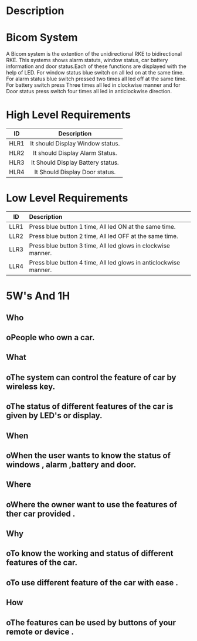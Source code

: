 # Description
# Bicom System
 A Bicom system is the extention of the unidirectional RKE to bidirectional RKE. This systems shows alarm statuts, window status, car battery information and door status.Each of these functions are displayed with the help of LED. For window status  blue switch on all led on at the same time. For alarm status blue switch pressed two times all led off at the same time. For battery switch press Three times all led in clockwise manner and for Door status press switch four times all led in anticlockwise direction.
 
 # High Level Requirements
 
 |ID	 | Description                                            |	
|:--:|:------------------------------------------------------:|
|HLR1| It should Display Window status.
|HLR2| It should Display Alarm Status.	
|HLR3| It Should Display Battery status.
|HLR4| It Should Display Door status.


# Low Level Requirements

| ID |    Description                                                                                                                   
|:--:|:----------------------------------------------------------------------------------------------------------------------------------
|LLR1|Press blue button 1 time, All led ON at the same time.
|LLR2|Press blue button 2 time, All led OFF at the same time.
|LLR3|Press blue button 3 time, All led  glows in clockwise manner.
|LLR4|Press blue button 4 time, All led glows in anticlockwise manner.  
 
# 5W's And 1H

## Who
## oPeople who own a car.

## What
## oThe system can control the feature of car by wireless key.
## oThe status of different features of the car is given by LED's or display.

## When
## oWhen the user wants to know the status of windows , alarm ,battery and door.

## Where 
## oWhere the owner want to use the features of ther car provided .

## Why
## oTo know the working and status of different features of the car.
## oTo use different feature of the car with ease .

## How 
## oThe features can be used by buttons of your remote or device . 

